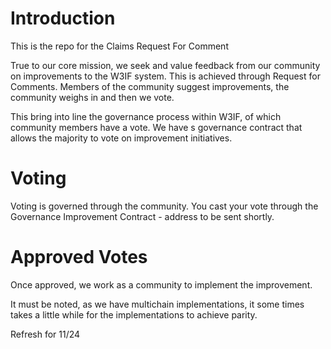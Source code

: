 # Introduction
This is the repo for the Claims Request For Comment

True to our core mission, we seek and value feedback from our community on improvements to the W3IF system.  This is achieved through Request for Comments.  Members of the community suggest improvements, the community weighs in and then we vote.

This bring into line the governance process within W3IF,  of which community members have a vote.  We have s governance contract that allows the majority to vote on improvement initiatives.

# Voting
Voting is governed through the community.  You cast your vote through the Governance Improvement Contract - address to be sent shortly.

# Approved Votes
Once approved, we work as a community to implement the improvement.

It must be noted, as we have multichain implementations, it some times takes a little while for the implementations to achieve parity.

Refresh for 11/24